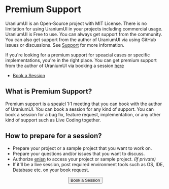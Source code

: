 # Premium Support
UraniumUI is an Open-Source project with MIT License. There is no limitation for using UraniumUI in your projects including commercial usage. UraniumUI is Free to use. You can always get support from the community. You can also get support from the author of UraniumUI via using GitHub issues or discussions. See [Support](Support.md) for more information.

If you're looking for a premium support for speacial cases or specific implementations, you're in the right place. You can get premium support from the author of UraniumUI via booking a session [here](https://superpeer.com/enisn)

- [Book a Session](https://superpeer.com/enisn)

## What is Premium Support?
Premium support is a speaicl 1:1 meeting that you can book with the author of UraniumUI. You can book a session for any kind of support. You can book a session for a bug fix, feature request, implementation, or any other kind of support such as Live Coding together. 

## How to prepare for a session?
- Prepare your project or a sample project that you want to work on.
- Prepare your questions and/or issues that you want to discuss.
- Authorize [enisn](https://github.com/enisn) to access your project or sample project. *(If private)*
- If it'll be a live session, post required environment tools such as OS, IDE, Database etc. on your book request.

<center>
<button class="btn btn-outline-light book-now">Book a Session</button>
</center>

<link rel="stylesheet" type="text/css" href="https://widgets.superpeer.com/widget.css"><script src="https://widgets.superpeer.com/widget.js"></script><script>window.addEventListener("load", () => {new Superpeer.Widget({embed:{type:"popup"},launcher:{type:"custom",options:{selector:".book-now"}},config:{username:"enisn",serviceSlug:"UraniumUI-Support"}})})</script>